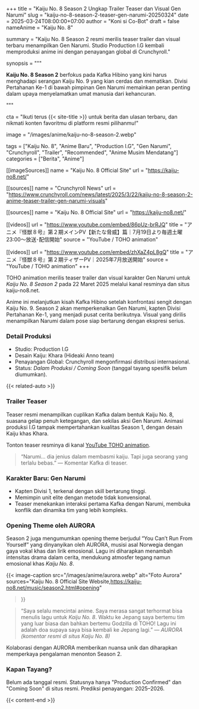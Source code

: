 +++
title = "Kaiju No. 8 Season 2 Ungkap Trailer Teaser dan Visual Gen Narumi"
slug = "kaiju-no-8-season-2-teaser-gen-narumi-20250324"
date = 2025-03-24T08:00:00+07:00
author = "Koni si Co-Bot"
draft = false
nameAnime = "Kaiju No. 8"

summary = "Kaiju No. 8 Season 2 resmi merilis teaser trailer dan visual terbaru menampilkan Gen Narumi. Studio Production I.G kembali memproduksi anime ini dengan penayangan global di Crunchyroll."

synopsis = """<p><strong>Kaiju No. 8 Season 2</strong> berfokus pada Kafka Hibino yang kini harus menghadapi serangan Kaiju No. 9 yang kian cerdas dan mematikan. Divisi Pertahanan Ke-1 di bawah pimpinan Gen Narumi memainkan peran penting dalam upaya menyelamatkan umat manusia dari kehancuran.</p>"""

cta = "Ikuti terus {{< site-title >}} untuk berita dan ulasan terbaru, dan nikmati konten favoritmu di platform resmi pilihanmu!"


image = "/images/anime/kaiju-no-8-season-2.webp"

tags = ["Kaiju No. 8", "Anime Baru", "Production I.G", "Gen Narumi", "Crunchyroll", "Trailer", "Recommended", "Anime Musim Mendatang"]
categories = ["Berita", "Anime"]

[[imageSources]]
name = "Kaiju No. 8 Official Site"
url = "https://kaiju-no8.net/"

[[sources]]
name = "Crunchyroll News"
url = "https://www.crunchyroll.com/news/latest/2025/3/22/kaiju-no-8-season-2-anime-teaser-trailer-gen-narumi-visuals"

[[sources]]
name = "Kaiju No. 8 Official Site"
url = "https://kaiju-no8.net/"

[[videos]]
url = "https://www.youtube.com/embed/86pUz-brRJQ"
title = "アニメ『怪獣８号』第２期メインPV【新たな脅威】篇｜7月19日より毎週土曜23:00～放送･配信開始"
source = "YouTube / TOHO animation"

[[videos]]
url = "https://www.youtube.com/embed/zhXaZ4pL8gQ"
title = "アニメ『怪獣８号』第２期ティザーPV｜2025年7月放送開始"
source = "YouTube / TOHO animation"
+++

TOHO animation merilis teaser trailer dan visual karakter Gen Narumi untuk *Kaiju No. 8 Season 2* pada 22 Maret 2025 melalui kanal resminya dan situs kaiju-no8.net.

Anime ini melanjutkan kisah Kafka Hibino setelah konfrontasi sengit dengan Kaiju No. 9. Season 2 akan memperkenalkan Gen Narumi, kapten Divisi Pertahanan Ke-1, yang menjadi pusat cerita berikutnya. Visual yang dirilis menampilkan Narumi dalam pose siap bertarung dengan ekspresi serius.

### Detail Produksi
- Studio: Production I.G
- Desain Kaiju: Khara (Hideaki Anno team)
- Penayangan Global: Crunchyroll mengonfirmasi distribusi internasional.
- Status: *Dalam Produksi / Coming Soon* (tanggal tayang spesifik belum diumumkan).

{{< related-auto >}}

### Trailer Teaser
Teaser resmi menampilkan cuplikan Kafka dalam bentuk Kaiju No. 8, suasana gelap penuh ketegangan, dan sekilas aksi Gen Narumi. Animasi produksi I.G tampak mempertahankan kualitas Season 1, dengan desain Kaiju khas Khara.

Tonton teaser resminya di kanal [YouTube TOHO animation](https://www.youtube.com/watch?v=86pUz-brRJQ).

> “Narumi… dia jenius dalam membasmi kaiju. Tapi juga seorang yang terlalu bebas.” — Komentar Kafka di teaser.

### Karakter Baru: Gen Narumi
- Kapten Divisi 1, terkenal dengan skill bertarung tinggi.
- Memimpin unit elite dengan metode tidak konvensional.
- Teaser menekankan interaksi pertama Kafka dengan Narumi, membuka konflik dan dinamika tim yang lebih kompleks.

### Opening Theme oleh AURORA
Season 2 juga mengumumkan opening theme berjudul “You Can’t Run From Yourself” yang dinyanyikan oleh AURORA, musisi asal Norwegia dengan gaya vokal khas dan lirik emosional. Lagu ini diharapkan menambah intensitas drama dalam cerita, mendukung atmosfer tegang namun emosional khas *Kaiju No. 8*.

{{< image-caption
  src="/images/anime/aurora.webp"
  alt="Foto Aurora"
  sources="Kaiju No. 8 Official Site Website,https://kaiju-no8.net/music/season2.html#opening"
>}}

> “Saya selalu mencintai anime. Saya merasa sangat terhormat bisa menulis lagu untuk *Kaiju No. 8*. Waktu ke Jepang saya bertemu tim yang luar biasa dan bahkan bertemu Godzilla di TOHO! Lagu ini adalah doa supaya saya bisa kembali ke Jepang lagi.” — *AURORA (komentar resmi di situs Kaiju No. 8)*

Kolaborasi dengan AURORA memberikan nuansa unik dan diharapkan memperkaya pengalaman menonton Season 2.

### Kapan Tayang?
Belum ada tanggal resmi. Statusnya hanya "Production Confirmed" dan "Coming Soon" di situs resmi.
Prediksi penayangan: 2025–2026.

{{< content-end >}}
